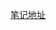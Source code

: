 [笔记地址](https://max-wzm.github.io/2022/06/22/%E8%AE%A1%E7%AE%97%E6%9C%BA%E7%BB%84%E6%88%90%E5%8E%9F%E7%90%86/)